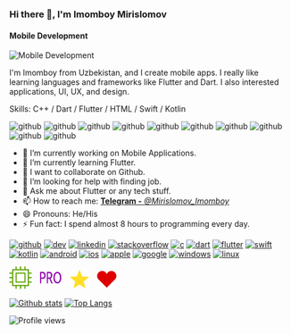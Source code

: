 ### Hi there 👋, I'm Imomboy Mirislomov
#### Mobile Development
![Mobile Development](https://codeplateau-website.s3.ap-south-1.amazonaws.com/wp-content/uploads/2020/02/04055020/mobileapp-1-1.png)

I'm Imomboy from Uzbekistan, and I create mobile apps. I really like learning languages and frameworks like Flutter and Dart. I also interested applications, UI, UX, and design.

Skills: C++ / Dart / Flutter / HTML / Swift / Kotlin

<img src='https://cdn-icons-png.flaticon.com/128/6132/6132222.png' alt='github' height='40'> 
<img src='https://flutter.su/file/1c9e18a80358bb98547bf4295ec8c438.png?w=300' alt='github' height='40'>
<img src='https://img1.daumcdn.net/thumb/R800x0/?scode=mtistory2&fname=https%3A%2F%2Fblog.kakaocdn.net%2Fdn%2Fcttz0g%2FbtqFS0mc4u0%2FeUDKVHDdKuzy7wcEiB58Q1%2Fimg.png' alt='github' height='40'> 
<img src='https://pbs.twimg.com/media/EiwXTwlWoAAYJpZ.png' alt='github' height='40'>
<img src='https://cases.devlight.io/wp-content/uploads/2019/07/kotlin-1-logo.png' alt='github' height='40'>
<img src='https://pbs.twimg.com/media/BulhExbIMAAfbLV.png' alt='github' height='40'>
<img src='https://lh3.googleusercontent.com/tE7qNqu1tahTeNJVDwAd8R2NK1-btdTl4EXE9m-7QVTX4PuJUsEPQlQlG9kwp9XhPvFa=w300' alt='github' height='40'>
<img src='https://i7.pngguru.com/preview/773/178/444/vector-android-computer-icons-iphone-production-thumbnail.jpg' alt='github' height='40'>
<img src='https://e7.pngegg.com/pngimages/728/470/png-clipart-apple-inc-v-samsung-electronics-co-ipad-3-apple-heart-apple-watch-thumbnail.png' alt='github' height='40'>
<img src='https://img1.freepng.ru/20180607/sq/kisspng-google-logo-computer-icons-mei-qi-5b190427ced703.5452983215283661198472.jpg' alt='github' height='40'>

- 🔭 I’m currently working on Mobile Applications. 
- 🌱 I’m currently learning Flutter. 
- 👯 I want to collaborate on Github. 
- 🤔 I’m looking for help with finding job. 
- 💬 Ask me about Flutter or any tech stuff. 
- 📫 How to reach me: [**Telegram -** *@Mirislomov_Imomboy*](https://t.me/Mirislomov_Imomboy) 
- 😄 Pronouns: He/His 
- ⚡ Fun fact: I spend almost 8 hours to programming every day. 


[<img src='https://cdn.jsdelivr.net/npm/simple-icons@3.0.1/icons/github.svg' alt='github' height='40'>](https://github.com/Imomboy0405)  [<img src='https://cdn.jsdelivr.net/npm/simple-icons@3.0.1/icons/dev-dot-to.svg' alt='dev' height='40'>](https://dev.to/Imomboy0405)  [<img src='https://cdn.jsdelivr.net/npm/simple-icons@3.0.1/icons/linkedin.svg' alt='linkedin' height='40'>](https://www.linkedin.com/in/imomboy-mirislomov-317a7924a/)  [<img src='https://cdn.jsdelivr.net/npm/simple-icons@3.0.1/icons/stackoverflow.svg' alt='stackoverflow' height='40'>](https://stackoverflow.com/users/19895771)  [<img src='https://cdn.jsdelivr.net/npm/simple-icons@3.0.1/icons/c.svg' alt='c' height='40'>](https://github.com/Imomboy0405)  [<img src='https://cdn.jsdelivr.net/npm/simple-icons@3.0.1/icons/dart.svg' alt='dart' height='40'>](https://github.com/Imomboy0405)  [<img src='https://cdn.jsdelivr.net/npm/simple-icons@3.0.1/icons/flutter.svg' alt='flutter' height='40'>](https://github.com/Imomboy0405)  [<img src='https://cdn.jsdelivr.net/npm/simple-icons@3.0.1/icons/swift.svg' alt='swift' height='40'>](https://github.com/Imomboy0405)  [<img src='https://cdn.jsdelivr.net/npm/simple-icons@3.0.1/icons/kotlin.svg' alt='kotlin' height='40'>](https://github.com/Imomboy0405)  [<img src='https://cdn.jsdelivr.net/npm/simple-icons@3.0.1/icons/android.svg' alt='android' height='40'>](https://github.com/Imomboy0405)  [<img src='https://cdn.jsdelivr.net/npm/simple-icons@3.0.1/icons/ios.svg' alt='ios' height='40'>](https://github.com/Imomboy0405)  [<img src='https://cdn.jsdelivr.net/npm/simple-icons@3.0.1/icons/apple.svg' alt='apple' height='40'>](https://github.com/Imomboy0405)  [<img src='https://cdn.jsdelivr.net/npm/simple-icons@3.0.1/icons/google.svg' alt='google' height='40'>](https://github.com/Imomboy0405)  [<img src='https://cdn.jsdelivr.net/npm/simple-icons@3.0.1/icons/windows.svg' alt='windows' height='40'>](https://github.com/Imomboy0405)  [<img src='https://cdn.jsdelivr.net/npm/simple-icons@3.0.1/icons/linux.svg' alt='linux' height='40'>](https://github.com/Imomboy0405)  

<a href='https://docs.github.com/en/developers'><img src='https://raw.githubusercontent.com/acervenky/animated-github-badges/master/assets/devbadge.gif' width='40' height='40'></a> <a href='https://github.com/pricing'><img src='https://raw.githubusercontent.com/acervenky/animated-github-badges/master/assets/pro.gif' width='40' height='40'></a> <a href='https://stars.github.com/'><img src='https://raw.githubusercontent.com/acervenky/animated-github-badges/master/assets/starbadge.gif' width='35' height='35'></a> <a href='https://docs.github.com/en/github/supporting-the-open-source-community-with-github-sponsors'><img src='https://raw.githubusercontent.com/acervenky/animated-github-badges/master/assets/sponsorbadge.gif' width='35' height='35'></a> 

[![Github stats](https://github-readme-stats.vercel.app/api?username=Imomboy0405&show_icons=true&bg_color=000000&icon_color=FFFF00&text_color=00ff00&title_color=0000FF&border_color=00ffff&border_radius=10&)](https://github.com/Imomboy0405)
[![Top Langs](https://github-readme-stats.vercel.app/api/top-langs/?username=Imomboy0405&langs_count=8&show_icons=true&bg_color=000000&icon_color=FFFF00&text_color=00ff00&title_color=0000FF&border_color=00ffff&border_radius=10)](https://github.com/Imomboy0405) 

![Profile views](https://gpvc.arturio.dev/Imomboy0405)  
